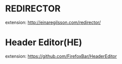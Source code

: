 # REDIRECTOR

extension: http://einaregilsson.com/redirector/

# Header Editor(HE)

extension: https://github.com/FirefoxBar/HeaderEditor
